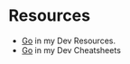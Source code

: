 # Resources

- [Go](https://michaelcurrin.github.io/dev-resources/resources/go/) in my Dev Resources.
- [Go](https://michaelcurrin.github.io/dev-cheatsheets/cheatsheets/go/) in my Dev Cheatsheets
